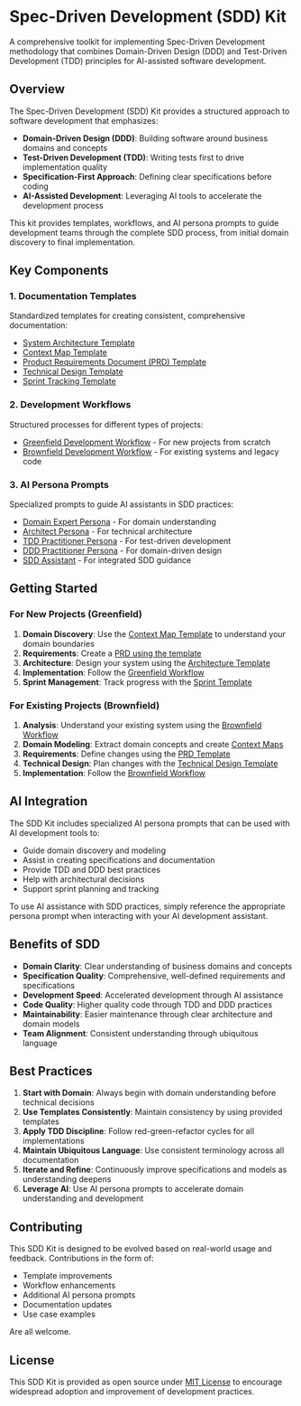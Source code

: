 # Spec-Driven Development (SDD) Kit

A comprehensive toolkit for implementing Spec-Driven Development methodology that combines Domain-Driven Design (DDD) and Test-Driven Development (TDD) principles for AI-assisted software development.

## Overview

The Spec-Driven Development (SDD) Kit provides a structured approach to software development that emphasizes:
- **Domain-Driven Design (DDD)**: Building software around business domains and concepts
- **Test-Driven Development (TDD)**: Writing tests first to drive implementation quality
- **Specification-First Approach**: Defining clear specifications before coding
- **AI-Assisted Development**: Leveraging AI tools to accelerate the development process

This kit provides templates, workflows, and AI persona prompts to guide development teams through the complete SDD process, from initial domain discovery to final implementation.

## Key Components

### 1. Documentation Templates
Standardized templates for creating consistent, comprehensive documentation:
- [System Architecture Template](./templates/system-architecture-template.md)
- [Context Map Template](./templates/context-map-template.md)
- [Product Requirements Document (PRD) Template](./templates/prd-template.md)
- [Technical Design Template](./templates/technical-design-template.md)
- [Sprint Tracking Template](./templates/sprint-tracking-template.md)

### 2. Development Workflows
Structured processes for different types of projects:
- [Greenfield Development Workflow](./workflows/greenfield-workflow.md) - For new projects from scratch
- [Brownfield Development Workflow](./workflows/brownfield-workflow.md) - For existing systems and legacy code

### 3. AI Persona Prompts
Specialized prompts to guide AI assistants in SDD practices:
- [Domain Expert Persona](./prompts/persona-domain-expert.md) - For domain understanding
- [Architect Persona](./prompts/persona-architect.md) - For technical architecture
- [TDD Practitioner Persona](./prompts/persona-tdd-practitioner.md) - For test-driven development
- [DDD Practitioner Persona](./prompts/persona-ddd-practitioner.md) - For domain-driven design
- [SDD Assistant](./prompts/sdd-assistant.md) - For integrated SDD guidance

## Getting Started

### For New Projects (Greenfield)
1. **Domain Discovery**: Use the [Context Map Template](./templates/context-map-template.md) to understand your domain boundaries
2. **Requirements**: Create a [PRD using the template](./templates/prd-template.md)
3. **Architecture**: Design your system using the [Architecture Template](./templates/system-architecture-template.md)
4. **Implementation**: Follow the [Greenfield Workflow](./workflows/greenfield-workflow.md)
5. **Sprint Management**: Track progress with the [Sprint Template](./templates/sprint-tracking-template.md)

### For Existing Projects (Brownfield)
1. **Analysis**: Understand your existing system using the [Brownfield Workflow](./workflows/brownfield-workflow.md)
2. **Domain Modeling**: Extract domain concepts and create [Context Maps](./templates/context-map-template.md)
3. **Requirements**: Define changes using the [PRD Template](./templates/prd-template.md)
4. **Technical Design**: Plan changes with the [Technical Design Template](./templates/technical-design-template.md)
5. **Implementation**: Follow the [Brownfield Workflow](./workflows/brownfield-workflow.md)

## AI Integration

The SDD Kit includes specialized AI persona prompts that can be used with AI development tools to:

- Guide domain discovery and modeling
- Assist in creating specifications and documentation
- Provide TDD and DDD best practices
- Help with architectural decisions
- Support sprint planning and tracking

To use AI assistance with SDD practices, simply reference the appropriate persona prompt when interacting with your AI development assistant.

## Benefits of SDD

- **Domain Clarity**: Clear understanding of business domains and concepts
- **Specification Quality**: Comprehensive, well-defined requirements and specifications
- **Development Speed**: Accelerated development through AI assistance
- **Code Quality**: Higher quality code through TDD and DDD practices
- **Maintainability**: Easier maintenance through clear architecture and domain models
- **Team Alignment**: Consistent understanding through ubiquitous language

## Best Practices

1. **Start with Domain**: Always begin with domain understanding before technical decisions
2. **Use Templates Consistently**: Maintain consistency by using provided templates
3. **Apply TDD Discipline**: Follow red-green-refactor cycles for all implementations
4. **Maintain Ubiquitous Language**: Use consistent terminology across all documentation
5. **Iterate and Refine**: Continuously improve specifications and models as understanding deepens
6. **Leverage AI**: Use AI persona prompts to accelerate domain understanding and development

## Contributing

This SDD Kit is designed to be evolved based on real-world usage and feedback. Contributions in the form of:
- Template improvements
- Workflow enhancements
- Additional AI persona prompts
- Documentation updates
- Use case examples

Are all welcome.

## License

This SDD Kit is provided as open source under [MIT License](./LICENSE) to encourage widespread adoption and improvement of development practices.